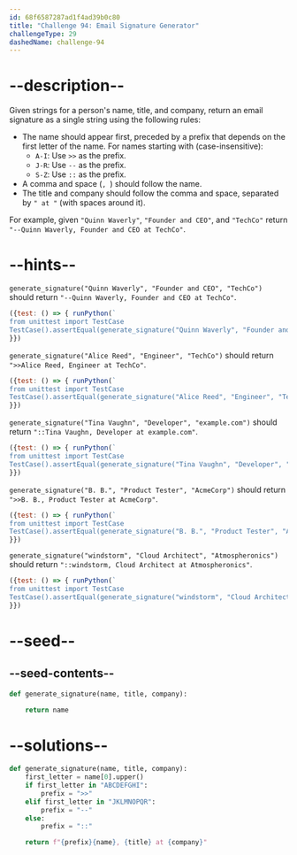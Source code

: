 ```yaml
---
id: 68f6587287ad1f4ad39b0c80
title: "Challenge 94: Email Signature Generator"
challengeType: 29
dashedName: challenge-94
---
```


# --description--

Given strings for a person's name, title, and company, return an email signature as a single string using the following rules:

- The name should appear first, preceded by a prefix that depends on the first letter of the name. For names starting with (case-insensitive):
  - `A-I`: Use `>>` as the prefix.
  - `J-R`: Use `--` as the prefix.
  - `S-Z`: Use `::` as the prefix.
- A comma and space (`, `) should follow the name.
- The title and company should follow the comma and space, separated by `" at "` (with spaces around it).

For example, given `"Quinn Waverly"`, `"Founder and CEO"`, and `"TechCo"` return `"--Quinn Waverly, Founder and CEO at TechCo"`.

# --hints--

`generate_signature("Quinn Waverly", "Founder and CEO", "TechCo")` should return `"--Quinn Waverly, Founder and CEO at TechCo"`.

```js
({test: () => { runPython(`
from unittest import TestCase
TestCase().assertEqual(generate_signature("Quinn Waverly", "Founder and CEO", "TechCo"), "--Quinn Waverly, Founder and CEO at TechCo")`)
}})
```

`generate_signature("Alice Reed", "Engineer", "TechCo")` should return `">>Alice Reed, Engineer at TechCo"`.

```js
({test: () => { runPython(`
from unittest import TestCase
TestCase().assertEqual(generate_signature("Alice Reed", "Engineer", "TechCo"), ">>Alice Reed, Engineer at TechCo")`)
}})
```

`generate_signature("Tina Vaughn", "Developer", "example.com")` should return `"::Tina Vaughn, Developer at example.com"`.

```js
({test: () => { runPython(`
from unittest import TestCase
TestCase().assertEqual(generate_signature("Tina Vaughn", "Developer", "example.com"), "::Tina Vaughn, Developer at example.com")`)
}})
```

`generate_signature("B. B.", "Product Tester", "AcmeCorp")` should return `">>B. B., Product Tester at AcmeCorp"`.

```js
({test: () => { runPython(`
from unittest import TestCase
TestCase().assertEqual(generate_signature("B. B.", "Product Tester", "AcmeCorp"), ">>B. B., Product Tester at AcmeCorp")`)
}})
```

`generate_signature("windstorm", "Cloud Architect", "Atmospheronics")` should return `"::windstorm, Cloud Architect at Atmospheronics"`.

```js
({test: () => { runPython(`
from unittest import TestCase
TestCase().assertEqual(generate_signature("windstorm", "Cloud Architect", "Atmospheronics"), "::windstorm, Cloud Architect at Atmospheronics")`)
}})
```

# --seed--

## --seed-contents--

```py
def generate_signature(name, title, company):

    return name
```

# --solutions--

```py
def generate_signature(name, title, company):
    first_letter = name[0].upper()
    if first_letter in "ABCDEFGHI":
        prefix = ">>"
    elif first_letter in "JKLMNOPQR":
        prefix = "--"
    else:
        prefix = "::"

    return f"{prefix}{name}, {title} at {company}"
```
